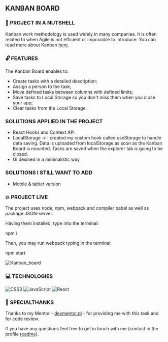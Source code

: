 ## KANBAN BOARD 

### :shell: PROJECT IN A NUTSHELL

Kanban work methodology is used widely in many companies. It is often related to when Agile is not efficient or impossible to introduce. You can read more about Kanban 
[here](https://www.atlassian.com/agile/kanban).

### :unlock: FEATURES 

The Kanban Board enables to:

* Create tasks with a detailed description;
* Assign a person to the task;
* Move defined tasks between columns with defined limits;
* Save tasks to Local Storage so you don't miss them when you close your app;
* Clear tasks from the Local Storage.

###  SOLUTIONS APPLIED IN THE PROJECT

* React Hooks and Context API
* LocalStorage -> I created my custom hook called useStorage to handle data saving. Data is uploaded from localStorage as soon as the Kanban Board is mounted. Tasks are 
saved when the explorer tab is going to be closed.
* UI desined in a minimalistic way

###  SOLUTIONS I STILL WANT TO ADD 

* Mobile & tablet version

### :boom: PROJECT LIVE 

The project uses node, npm, webpack and compiler babel as well as package JSON-server.

Having them installed, type into the terminal:

npm i

Then, you may run webpack typing in the terminal:

npm start

![Kanban_board](https://user-images.githubusercontent.com/83141358/204347964-4e0fc58f-f5ac-455d-86b9-58dfb9d6a4b7.png)

### 💻 TECHNOLOGIES

![CSS3](https://img.shields.io/badge/css3-%231572B6.svg?style=for-the-badge&logo=css3&logoColor=white)
![JavaScript](https://img.shields.io/badge/javascript-%23323330.svg?style=for-the-badge&logo=javascript&logoColor=%23F7DF1E)
![React](https://img.shields.io/badge/react-%2320232a.svg?style=for-the-badge&logo=react&logoColor=%2361DAFB)

### 🤝 SPECIALTHANKS
Thanks to my Mentor - [devmentor.pl](https://devmentor.pl/) - for providing me with this task and for code review.

If you have any questions feel free to get in touch with me (contact in the profile [readme](https://github.com/magdanolde)).





















